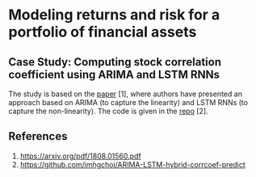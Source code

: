# Modeling returns and risk for a portfolio of financial assets

## Case Study: Computing stock correlation coefficient using ARIMA and LSTM RNNs

The study is based on the [paper](https://arxiv.org/pdf/1808.01560.pdf) [1], where authors have presented an approach based on ARIMA (to capture the linearity) and LSTM RNNs (to capture the non-linearity). The code is given in the [repo](https://github.com/imhgchoi/ARIMA-LSTM-hybrid-corrcoef-predict) [2].

## References
1) https://arxiv.org/pdf/1808.01560.pdf
2) https://github.com/imhgchoi/ARIMA-LSTM-hybrid-corrcoef-predict

